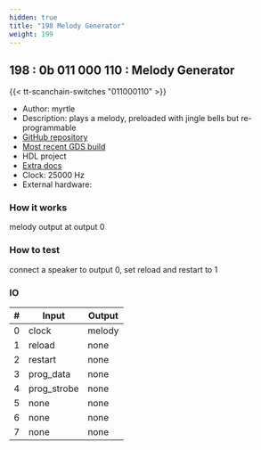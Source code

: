 ```yaml
---
hidden: true
title: "198 Melody Generator"
weight: 199
---
```


## 198 : 0b 011 000 110 : Melody Generator

{{< tt-scanchain-switches "011000110" >}}

* Author: myrtle
* Description: plays a melody, preloaded with jingle bells but re-programmable
* [GitHub repository](https://github.com/gatecat/tt02-melody-gen)
* [Most recent GDS build](https://github.com/gatecat/tt02-melody-gen/actions/runs/3596038280)
* HDL project
* [Extra docs]()
* Clock: 25000 Hz
* External hardware: 



### How it works

melody output at output 0

### How to test

connect a speaker to output 0, set reload and restart to 1

### IO

| # | Input        | Output       |
|---|--------------|--------------|
| 0 | clock  | melody |
| 1 | reload  | none |
| 2 | restart  | none |
| 3 | prog_data  | none |
| 4 | prog_strobe  | none |
| 5 | none  | none |
| 6 | none  | none |
| 7 | none  | none |
